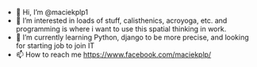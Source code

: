 - 👋 Hi, I’m @maciekplp1
- 👀 I’m interested in loads of stuff, calisthenics, acroyoga, etc. and programming is where i want to use this spatial thinking in work.
- 🌱 I’m currently learning Python, django to be more precise, and looking for starting job to join IT
- 📫 How to reach me https://www.facebook.com/maciekplp/

